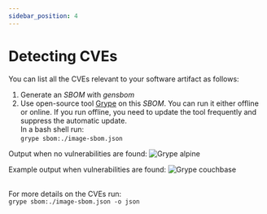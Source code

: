 ```yaml
---
sidebar_position: 4
---
```


# Detecting CVEs

You can list all the CVEs relevant to your software artifact as follows: 
1. Generate an *SBOM* with *gensbom*
2. Use open-source tool <a href='https://github.com/anchore/grype'>Grype</a> on this *SBOM*. You can run it either offline or online. If you run offline, you need to update the tool frequently and suppress the automatic update.  
In a bash shell run:  
```grype sbom:./image-sbom.json```   

Output when no vulnerabilities are found:
<img src='../img/grype/grype_alpine.png' alt='Grype alpine' />

Example output when vulnerabilities are found:
<img src='../img/grype/grype_couchbase.png' alt='Grype couchbase' />  
&nbsp;  


For more details on the CVEs run:  
```grype sbom:./image-sbom.json -o json```
